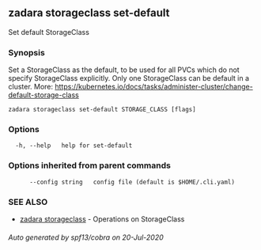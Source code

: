 ## zadara storageclass set-default

Set default StorageClass

### Synopsis

Set a StorageClass as the default, to be used for all PVCs which do not specify
 StorageClass explicitly. Only one StorageClass can be default in a cluster.
 More: https://kubernetes.io/docs/tasks/administer-cluster/change-default-storage-class

```
zadara storageclass set-default STORAGE_CLASS [flags]
```

### Options

```
  -h, --help   help for set-default
```

### Options inherited from parent commands

```
      --config string   config file (default is $HOME/.cli.yaml)
```

### SEE ALSO

* [zadara storageclass](zadara_storageclass.md)	 - Operations on StorageClass

###### Auto generated by spf13/cobra on 20-Jul-2020
